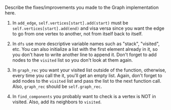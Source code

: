 Describe the fixes/improvements you made to the Graph implementation here.

1.  In `add_edge`, `self.vertices[start].add(start)` must be `self.vertices[start].add(end)` and visa versa since you want the edge to go from one vertex to another, not from itself back to itself.

2.  In `dfs` use more descriptive variable names such as "stack", "visited", etc.
    You can also initialize a list with the first element already in it, so you don't have to write another line to append it.
    Don't forget to add nodes to the `visited` list so you don't look at them again.

3.  In `graph_rec` you want your visited list outside of the function, otherwise, every time you call the it, you'll get an empty list.
    Again, don't forget to add nodes to the `visited` list and pass the list to the next function call.
    Also, `graph_rec` should be `self.graph_rec`.

4.  In `find_components` you probably want to check is a vertex is NOT in visited. Also, add its neighbors to `visited`.
